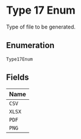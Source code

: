 
# Type 17 Enum

Type of file to be generated.

## Enumeration

`Type17Enum`

## Fields

| Name |
|  --- |
| `CSV` |
| `XLSX` |
| `PDF` |
| `PNG` |

